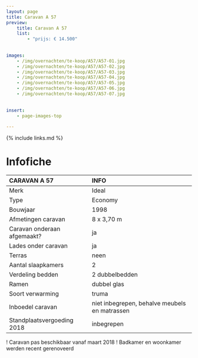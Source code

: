 ```yaml
---
layout: page
title: Caravan A 57
preview: 
    title: Caravan A 57
    list:
        - "prijs: € 14.500"
        
        
images:
    - /img/overnachten/te-koop/A57/A57-01.jpg
    - /img/overnachten/te-koop/A57/A57-02.jpg
    - /img/overnachten/te-koop/A57/A57-03.jpg
    - /img/overnachten/te-koop/A57/A57-04.jpg
    - /img/overnachten/te-koop/A57/A57-05.jpg
    - /img/overnachten/te-koop/A57/A57-06.jpg
    - /img/overnachten/te-koop/A57/A57-07.jpg
    
    
insert:
    - page-images-top
    
---
```


{% include links.md %}



# Infofiche 

CARAVAN A 57                | INFO        | 
:---------------------------|:------------|
Merk                        |Ideal 
Type                        |Economy
Bouwjaar                    |1998
Afmetingen caravan          |8 x 3,70 m
Caravan onderaan afgemaakt? |ja
Lades onder caravan         |ja
Terras                      |neen
Aantal slaapkamers          |2
Verdeling bedden            |2 dubbelbedden 
Ramen                       |dubbel glas
Soort verwarming            |truma
Inboedel caravan            |niet inbegrepen, behalve meubels en matrassen
Standplaatsvergoeding 2018  |inbegrepen

! Caravan pas beschikbaar vanaf maart 2018
! Badkamer en woonkamer werden recent gerenoveerd